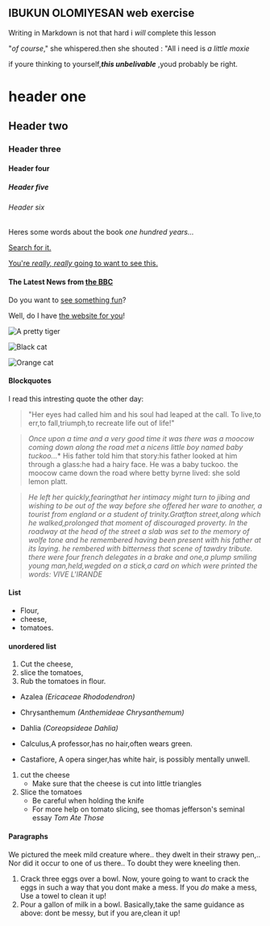 
## IBUKUN OLOMIYESAN web exercise
Writing in Markdown is not that hard
i *will* complete this lesson

"_of course_," she whispered.then she shouted : "All i need is *a little moxie*

if youre thinking to yourself,**_this unbelivable_** ,youd probably be right.

# header one
## Header two
### Header three
#### Header four
##### Header five
###### Header six

Heres some words about the book _one hundred years..._

[Search for it.](www.google.com)

[You're *really, really* going to want to see this.](www.dailykitten.com)

#### The Latest News from [the BBC](www.bbc.com/news)

Do you want to [see something fun][a fun place]?

Well, do I have [the website for you][another fun place]!

[a fun place]:(www.zombo.com)
[another fun place]: (www.stumbleupon.com)

![A pretty tiger](https://upload.wikimedia.org/wikipedia/commons/5/56/Tiger.50.jpg)

![Black cat][Black]

![Orange cat][Orange]

[Black]: https://upload.wikimedia.org/wikipedia/commons/a/a3/81_INF_DIV_SSI.jpg

[Orange]: http://icons.iconarchive.com/icons/google/noto-emoji-animals-nature/256/22221-cat-icon.png
#### Blockquotes
I read this intresting quote the other day:
> "Her eyes had called him and his soul had leaped at the call. To live,to err,to fall,triumph,to recreate life out of life!"

>*Once upon a time and a very good time it was there was a moocow coming down along the road met a nicens little boy named baby tuckoo...**
>His father told him that story:his father looked at him through a glass:he had a hairy face.
>He was a baby tuckoo. the moocow came down the road where betty byrne lived: she sold lemon platt.

>_He left her quickly,fearingthat her intimacy might turn to jibing and wishing to be out of the way before she offered her ware to another, a tourist from england or a student of trinity.Gratfton street,along which he walked,prolonged that moment of discouraged proverty. In the roadway at the head of the street a slab was set to the memory of wolfe tone and he remembered having been present with his father at its laying.
he rembered with bitterness that scene of tawdry tribute. there were four french delegates in a brake and one,a plump smiling young man,held,wegded on a stick,a card on which were printed the words: VIVE L'IRANDE_


#### List
* Flour,
* cheese,
* tomatoes.

#### unordered list
1. Cut the cheese,
2. slice the tomatoes,
3. Rub the tomatoes in flour.

* Azalea _(Ericaceae Rhododendron)_
* Chrysanthemum _(Anthemideae Chrysanthemum)_
* Dahlia _(Coreopsideae Dahlia)_

* Calculus,A professor,has no hair,often wears green.
* Castafiore, A opera singer,has white hair, is possibly mentally unwell.

1. cut the cheese
    * Make sure that the cheese is cut into little triangles
2. Slice the tomatoes 
   * Be careful when holding the knife
   * For more help on tomato slicing, see thomas jefferson's seminal essay _Tom Ate Those_

#### Paragraphs
We pictured the meek mild creature where..
they dwelt in their strawy pen,..
Nor did it occur to one of us there..
To doubt they were kneeling then.
    
1. Crack three eggs over a bowl.
Now, youre going to want to crack the eggs in such a way that you dont make a mess.
If you _do_ make a mess, Use a towel to clean it up!
2. Pour a gallon of milk in a bowl.
Basically,take the same guidance as above: dont be messy, but if you are,clean it up!


    


    






